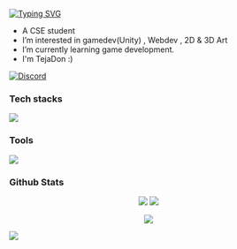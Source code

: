 [![Typing SVG](https://readme-typing-svg.demolab.com?font=Roboto&weight=900&size=30&duration=3000&pause=10000&color=1199FF&repeat=false&random=false&width=500&lines=Hi+there!+I'm+Tejas+Shrimali)](https://git.io/typing-svg)

+ A CSE student
+ I’m interested in gamedev(Unity) , Webdev , 2D & 3D Art
+ I’m currently learning game development.
+ I'm TejaDon :)

[![Discord](https://img.shields.io/badge/-@tejadon-deepskyblue?logo=discord&logoColor=white&color=3d45a9&labelColor=5965F6&style=flat-square)](https://discordapp.com/users/858621567159894026)
<!---
TejaDon360/TejaDon360 is a ✨ special ✨ repository because its `README.md` (this file) appears on your GitHub profile.
You can click the Preview link to take a look at your changes.
--->

<h3>Tech stacks</h3>
<p align="left">
  <a href="#">
    <img src="https://skillicons.dev/icons?i=html,css,javascript,python,nodejs" />
  </a>
</p>
<h3>Tools</h3>
<p align="left">
  <a href="#">
    <img src="https://skillicons.dev/icons?i=blender,unity,vscode" />
  </a>
</p>

<h3>Github Stats</h3>
<p align="center">
<img src="https://github-readme-streak-stats.herokuapp.com/?user=tejadon360&theme=transparent&title_color=1199ff0&border_radius=0&hide_border=true&include_all_commits=true&rank_icon=percentile&card_width=400" >
<img src="https://github-readme-stats.vercel.app/api/top-langs?username=tejadon360&theme=github_dark&bg_color=ffffff00&text_color=a4bbd0&border_radius=0&hide_border=true&layout=compact&card_width=350" />
</p>

<p align="center">
<img src="https://github-readme-stats.vercel.app/api?username=tejadon360&show_icons=true&theme=github_dark&bg_color=ffffff00&text_color=a4bbd0&border_radius=0&hide_border=true&include_all_commits=false&rank_icon=percentile&card_width=400" />
</p>

![](https://github-readme-activity-graph.vercel.app/graph?username=tejadon&theme=react-dark&bg_color=ffffff00&hide_border=true&point=00bfff&color=138fd1)

